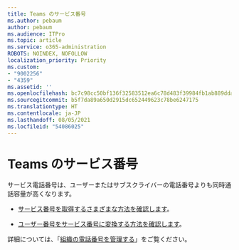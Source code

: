 ```yaml
---
title: Teams のサービス番号
ms.author: pebaum
author: pebaum
ms.audience: ITPro
ms.topic: article
ms.service: o365-administration
ROBOTS: NOINDEX, NOFOLLOW
localization_priority: Priority
ms.custom:
- "9002256"
- "4359"
ms.assetid: ''
ms.openlocfilehash: bc7c98cc50bf136f32583512ea6c78d483f39984fb1ab889dda19d1c1391e90f
ms.sourcegitcommit: b5f7da89a650d2915dc652449623c78be6247175
ms.translationtype: HT
ms.contentlocale: ja-JP
ms.lasthandoff: 08/05/2021
ms.locfileid: "54086025"
---
```

# <a name="service-numbers-in-teams"></a>Teams のサービス番号

サービス電話番号は、ユーザーまたはサブスクライバーの電話番号よりも同時通話容量が高くなります。 

- [サービス番号を取得するさまざまな方法を確認します](https://docs.microsoft.com/microsoftteams/getting-service-phone-numbers)。 

- [ユーザー番号をサービス番号に変換する方法を確認します](https://docs.microsoft.com/microsoftteams/manage-phone-numbers-for-your-organization/phone-number-management-for-the-u-s)。

詳細については、「[組織の電話番号を管理する](https://docs.microsoft.com/microsoftteams/manage-phone-numbers-for-your-organization/manage-phone-numbers-for-your-organization)」をご覧ください。
